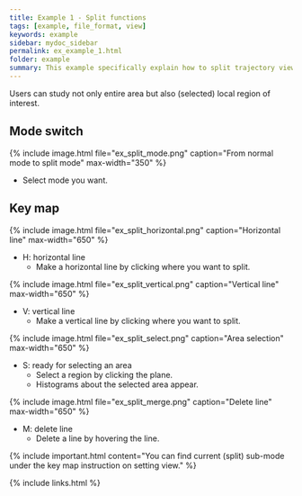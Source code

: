```yaml
---
title: Example 1 - Split functions
tags: [example, file_format, view]
keywords: example
sidebar: mydoc_sidebar
permalink: ex_example_1.html
folder: example
summary: This example specifically explain how to split trajectory view in a proper way.
---
```


Users can study not only entire area but also (selected) local region of interest. 

## Mode switch

{% include image.html file="ex_split_mode.png" caption="From normal mode to split mode" max-width="350" %}

* Select mode you want.

## Key map

{% include image.html file="ex_split_horizontal.png" caption="Horizontal line" max-width="650" %}

* H: horizontal line
  - Make a horizontal line by clicking where you want to split. 

{% include image.html file="ex_split_vertical.png" caption="Vertical line" max-width="650" %}

* V: vertical line
    - Make a vertical line by clicking where you want to split.

{% include image.html file="ex_split_select.png" caption="Area selection" max-width="650" %}

* S: ready for selecting an area
    - Select a region by clicking the plane.
    - Histograms about the selected area appear.

{% include image.html file="ex_split_merge.png" caption="Delete line" max-width="650" %}

* M: delete line
    - Delete a line by hovering the line.

{% include important.html content="You can find current (split) sub-mode under the key map instruction on setting view." %}

{% include links.html %}